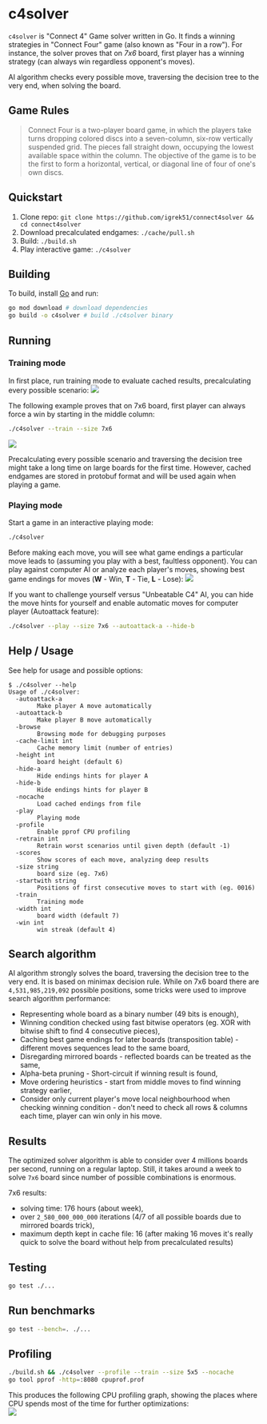 # c4solver
`c4solver` is "Connect 4" Game solver written in Go. 
It finds a winning strategies in "Connect Four" game (also known as "Four in a row").
For instance, the solver proves that on *7x6* board, first player has a winning strategy (can always win regardless opponent's moves).

AI algorithm checks every possible move, traversing the decision tree to the very end, when solving the board.

## Game Rules
> Connect Four is a two-player board game, in which the players take turns dropping colored discs into a seven-column, six-row vertically suspended grid. The pieces fall straight down, occupying the lowest available space within the column. The objective of the game is to be the first to form a horizontal, vertical, or diagonal line of four of one's own discs.

## Quickstart
1. Clone repo: `git clone https://github.com/igrek51/connect4solver && cd connect4solver`
2. Download precalculated endgames: `./cache/pull.sh`
3. Build: `./build.sh`
4. Play interactive game: `./c4solver`

## Building
To build, install [Go](https://golang.org/doc/install) and run:
```bash
go mod download # download dependencies
go build -o c4solver # build ./c4solver binary
```

## Running
### Training mode
In first place, run training mode to evaluate cached results, precalculating every possible scenario:
![](docs/train5x5.gif)

The following example proves that on 7x6 board, first player can always force a win by starting in the middle column:
```bash
./c4solver --train --size 7x6
```

![](docs/solved-7x6.png)

Precalculating every possible scenario and traversing the decision tree might take a long time on large boards for the first time. 
However, cached endgames are stored in protobuf format and will be used again when playing a game.

### Playing mode
Start a game in an interactive playing mode:
```bash
./c4solver
```

Before making each move, you will see what game endings a particular move leads to (assuming you play with a best, faultless opponent).
You can play against computer AI or analyze each player's moves, showing best game endings for moves (**W** - Win, **T** - Tie, **L** - Lose):
![](docs/play-6x5.gif)

If you want to challenge yourself versus "Unbeatable C4" AI, you can hide the move hints for yourself and enable automatic moves for computer player (Autoattack feature):
```bash
./c4solver --play --size 7x6 --autoattack-a --hide-b
```

## Help / Usage
See help for usage and possible options:
```console
$ ./c4solver --help
Usage of ./c4solver:
  -autoattack-a
    	Make player A move automatically
  -autoattack-b
    	Make player B move automatically
  -browse
    	Browsing mode for debugging purposes
  -cache-limit int
    	Cache memory limit (number of entries)
  -height int
    	board height (default 6)
  -hide-a
    	Hide endings hints for player A
  -hide-b
    	Hide endings hints for player B
  -nocache
    	Load cached endings from file
  -play
    	Playing mode
  -profile
    	Enable pprof CPU profiling
  -retrain int
    	Retrain worst scenarios until given depth (default -1)
  -scores
    	Show scores of each move, analyzing deep results
  -size string
    	board size (eg. 7x6)
  -startwith string
    	Positions of first consecutive moves to start with (eg. 0016)
  -train
    	Training mode
  -width int
    	board width (default 7)
  -win int
    	win streak (default 4)
```

## Search algorithm
AI algorithm strongly solves the board, traversing the decision tree to the very end. It is based on minimax decision rule.
While on 7x6 board there are `4,531,985,219,092` possible positions, some tricks were used to improve search algorithm performance:
- Representing whole board as a binary number (49 bits is enough),
- Winning condition checked using fast bitwise operators (eg. XOR with bitwise shift to find 4 consecutive pieces),
- Caching best game endings for later boards (transposition table) - different moves sequences lead to the same board,
- Disregarding mirrored boards - reflected boards can be treated as the same,
- Alpha-beta pruning - Short-circuit if winning result is found,
- Move ordering heuristics - start from middle moves to find winning strategy earlier,
- Consider only current player's move local neighbourhood when checking winning condition - don't need to check all rows & columns each time, player can win only in his move.

## Results
The optimized solver algorithm is able to consider over 4 millions boards per second, running on a regular laptop.
Still, it takes around a week to solve `7x6` board since number of possible combinations is enormous.

7x6 results:
- solving time: 176 hours (about week),
- over `2_580_000_000_000` iterations (4/7 of all possible boards due to mirrored boards trick),
- maximum depth kept in cache file: 16 (after making 16 moves it's really quick to solve the board without help from precalculated results)

## Testing
```bash
go test ./...
```

## Run benchmarks
```bash
go test --bench=. ./...
```

## Profiling
```bash
./build.sh && ./c4solver --profile --train --size 5x5 --nocache
go tool pprof -http=:8080 cpuprof.prof
```
This produces the following CPU profiling graph, showing the places where CPU spends most of the time for further optimizations:  
![](docs/cpu-profiling-graph.png)
